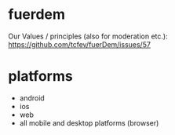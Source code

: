 # fuerdem

Our Values / principles (also for moderation etc.): https://github.com/tcfev/fuerDem/issues/57

# platforms
- android
- ios
- web
- all mobile and desktop platforms (browser)
